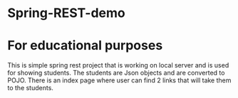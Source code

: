 # Spring-REST-demo
# For educational purposes
This is simple spring rest project that is working on local server and is used for showing students. The students are Json objects and are converted to POJO.
There is an index page where user can find 2 links that will take them to the students.
